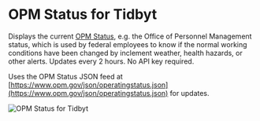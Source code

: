 # OPM Status for Tidbyt

Displays the current [OPM Status](https://www.opm.gov/policy-data-oversight/snow-dismissal-procedures/current-status/), e.g. the Office of Personnel Management status, which is used by federal employees to know if the normal working conditions have been changed by inclement weather, health hazards, or other alerts. Updates every 2 hours. No API key required.

Uses the OPM Status JSON feed at [https://www.opm.gov/json/operatingstatus.json](https://www.opm.gov/json/operatingstatus.json) for updates.

![OPM Status for Tidbyt](screenshot.gif)

